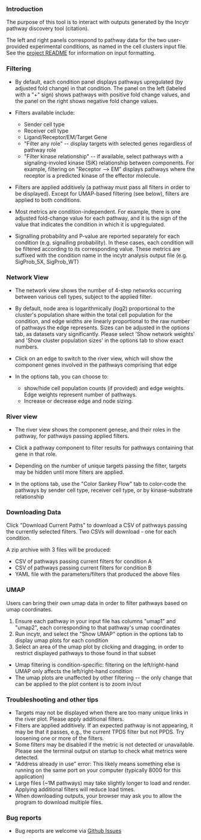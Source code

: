 ### Introduction

The purpose of this tool is to interact with outputs generated by the Incytr pathway discovery tool (citation). 

The left and right panels correspond to pathway data for the two user-provided experimental conditions, as named in the cell clusters input file. See the [project README](https://github.com/cellsignal/incytr-viz/blob/main/README.md) for information on input formatting.

### Filtering

- By default, each condition panel displays pathways upregulated (by adjusted fold change) in that condition. The panel on the left (labeled with a "+" sign) shows pathways with positive fold change values, and the panel on the right shows negative fold change values. 

- Filters available include:

  - Sender cell type
  - Receiver cell type
  - Ligand/Receptor/EM/Target Gene
  - "Filter any role" -- display targets with selected genes regardless of pathway role
  - "Filter kinase relationship" -- if available, select pathways with a signaling-involed kinase (SiK) relationship between components. For example, filtering on "Receptor --> EM" displays pathways where the receptor is a predicted kinase of the effector molecule.

- Filters are applied additively (a pathway must pass all filters in order to be displayed). Except for UMAP-based filtering (see below), filters are applied to both conditions. 

- Most metrics are condition-independent. For example, there is one adjusted fold-change value for each pathway, and it is the sign of the value that indicates the condition in which it is upgregulated.

- Signalling probability and P-value are reported separately for each condition (e.g. signalling probability). In these cases, each condition will be filtered according to its corresponding value. These metrics are suffixed with the condition name in the incytr analysis output file (e.g. SigProb_5X, SigProb_WT)


### Network View

- The network view shows the number of 4-step networks occurring between various cell types, subject to the applied filter.
- By default, node area is logarithmically (log2) proportional to the cluster's population share within the total cell population for the condition, and edge widths are linearly proportional to the raw number of pathways the edge represents. Sizes can be adjusted in the options tab, as datasets vary significantly. Please select 'Show network weights' and 'Show cluster population sizes' in the options tab to show exact numbers.

- Click on an edge to switch to the river view, which will show the component genes involved in the pathways comprising that edge

- In the options tab, you can choose to:
  - show/hide cell population counts (if provided) and edge weights. Edge weights represent number of pathways.
  - Increase or decrease edge and node sizing. 

### River view

- The river view shows the component genese, and their roles in the pathway, for pathways passing applied filters.

- Click a pathway component to filter results for pathways containing that gene in that role.
- Depending on the number of unique targets passing the filter, targets may be hidden until more filters are applied.
- In the options tab, use the "Color Sankey Flow" tab to color-code the pathways by sender cell type, receiver cell type, or by kinase-substrate relationship

### Downloading Data

Click "Download Current Paths" to download a CSV of pathways passing the currently selected filters. Two CSVs will download - one for each condition. 

A zip archive with 3 files will be produced:

- CSV of pathways passing current filters for condition A
- CSV of pathways passing current filters for condition B
- YAML file with the parameters/filters that produced the above files

### UMAP

Users can bring their own umap data in order to filter pathways based on umap coordinates.

1) Ensure each pathway in your input file has columns "umap1" and "umap2", each corresponding to that pathway's umap coordinates
2) Run incytr, and select the "Show UMAP" option in the options tab to display umap plots for each condition
3) Select an area of the umap plot by clicking and dragging, in order to restrict displayed pathways to those found in that subset

- Umap filtering is condition-specific: filtering on the left/right-hand UMAP only affects the left/right-hand condition
- The umap plots are unaffected by other filtering -- the only change that can be applied to the plot content is to zoom in/out


### Troubleshooting and other tips

- Targets may not be displayed when there are too many unique links in the river plot. Please apply additional filters.
- Filters are applied additively. If an expected pathway is not appearing, it may be that it passes, e.g.,  the current TPDS filter but not PPDS. Try loosening one or more of the filters.
- Some filters may be disabled if the metric is not detected or unavailable. Please see the terminal output on startup to check what metrics were detected.
- "Address already in use" error: This likely means something else is running on the same port on your computer (typically 8000 for this application) 
- Large files (~1M pathways) may take slightly longer to load and render. Applying additional filters will reduce load times. 
- When downloading outputs, your browser may ask you to allow the program to download multiple files.

### Bug reports
- Bug reports are welcome via [Github Issues](https://github.com/cellsignal/incytr-viz/issues)
